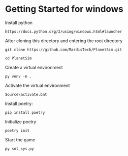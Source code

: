 # Getting Started for windows

Install python 
```
https://docs.python.org/3/using/windows.html#launcher
```
After cloning this directory and entering the root directory
```
git clone https://github.com/MardisTech/PlanetSim.git

cd PlanetSim
```
Create a virtual environment
```
py venv -m .
```
Activate the virtual environment
```
Source\activate.bat
```
Install poetry:
```
pip install poetry
```
Initialize poetry
```
poetry init
```
Start the game
```
py sol_sys.py
```




